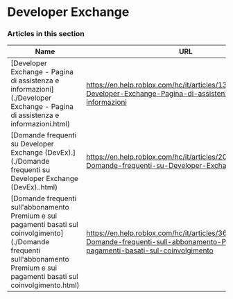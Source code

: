 # Developer Exchange  
### Articles in this section
Name|URL
-|-
[Developer Exchange - Pagina di assistenza e informazioni](./Developer Exchange - Pagina di assistenza e informazioni.html) |https://en.help.roblox.com/hc/it/articles/13061189551124-Developer-Exchange-Pagina-di-assistenza-e-informazioni
[Domande frequenti su Developer Exchange (DevEx).](./Domande frequenti su Developer Exchange (DevEx)..html) |https://en.help.roblox.com/hc/it/articles/203314100-Domande-frequenti-su-Developer-Exchange-DevEx
[Domande frequenti sull'abbonamento Premium e sui pagamenti basati sul coinvolgimento](./Domande frequenti sull'abbonamento Premium e sui pagamenti basati sul coinvolgimento.html) |https://en.help.roblox.com/hc/it/articles/360039178532-Domande-frequenti-sull-abbonamento-Premium-e-sui-pagamenti-basati-sul-coinvolgimento